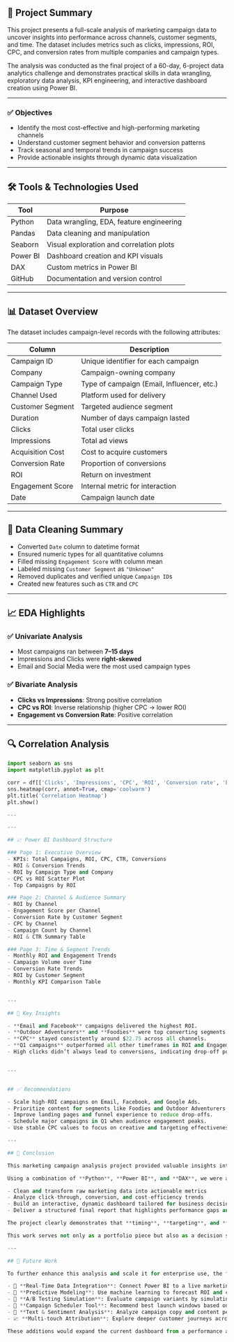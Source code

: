 ## 📄 Project Summary

This project presents a full-scale analysis of marketing campaign data to uncover insights into performance across channels, customer segments, and time. The dataset includes metrics such as clicks, impressions, ROI, CPC, and conversion rates from multiple companies and campaign types.

The analysis was conducted as the final project of a 60-day, 6-project data analytics challenge and demonstrates practical skills in data wrangling, exploratory data analysis, KPI engineering, and interactive dashboard creation using Power BI.

---

### ✅ Objectives

- Identify the most cost-effective and high-performing marketing channels
- Understand customer segment behavior and conversion patterns
- Track seasonal and temporal trends in campaign success
- Provide actionable insights through dynamic data visualization

---

## 🛠 Tools & Technologies Used

| Tool       | Purpose                                         |
|------------|-------------------------------------------------|
| Python     | Data wrangling, EDA, feature engineering        |
| Pandas     | Data cleaning and manipulation                  |
| Seaborn    | Visual exploration and correlation plots        |
| Power BI   | Dashboard creation and KPI visuals              |
| DAX        | Custom metrics in Power BI                      |
| GitHub     | Documentation and version control               |


---

## 📊 Dataset Overview

The dataset includes campaign-level records with the following attributes:

| Column              | Description                                  |
|---------------------|----------------------------------------------|
| Campaign ID         | Unique identifier for each campaign          |
| Company             | Campaign-owning company                      |
| Campaign Type       | Type of campaign (Email, Influencer, etc.)   |
| Channel Used        | Platform used for delivery                   |
| Customer Segment    | Targeted audience segment                    |
| Duration            | Number of days campaign lasted               |
| Clicks              | Total user clicks                            |
| Impressions         | Total ad views                               |
| Acquisition Cost    | Cost to acquire customers                    |
| Conversion Rate     | Proportion of conversions                    |
| ROI                 | Return on investment                         |
| Engagement Score    | Internal metric for interaction              |
| Date                | Campaign launch date                         |

---

## 🔧 Data Cleaning Summary

- Converted `Date` column to datetime format  
- Ensured numeric types for all quantitative columns  
- Filled missing `Engagement Score` with column mean  
- Labeled missing `Customer Segment` as `"Unknown"`  
- Removed duplicates and verified unique `Campaign ID`s  
- Created new features such as `CTR` and `CPC`

---

## 📈 EDA Highlights

### ✅ Univariate Analysis
- Most campaigns ran between **7–15 days**
- Impressions and Clicks were **right-skewed**
- Email and Social Media were the most used campaign types

### ✅ Bivariate Analysis
- **Clicks vs Impressions**: Strong positive correlation
- **CPC vs ROI**: Inverse relationship (higher CPC → lower ROI)
- **Engagement vs Conversion Rate**: Positive correlation

---

## 🔍 Correlation Analysis

```python
import seaborn as sns
import matplotlib.pyplot as plt

corr = df[['Clicks', 'Impressions', 'CPC', 'ROI', 'Conversion rate', 'Engagement score']].corr()
sns.heatmap(corr, annot=True, cmap='coolwarm')
plt.title('Correlation Heatmap')
plt.show()

---

---

## 📈 Power BI Dashboard Structure

### Page 1: Executive Overview
- KPIs: Total Campaigns, ROI, CPC, CTR, Conversions
- ROI & Conversion Trends
- ROI by Campaign Type and Company
- CPC vs ROI Scatter Plot
- Top Campaigns by ROI

### Page 2: Channel & Audience Summary
- ROI by Channel
- Engagement Score per Channel
- Conversion Rate by Customer Segment
- CPC by Channel
- Campaign Count by Channel
- ROI & CTR Summary Table

### Page 3: Time & Segment Trends
- Monthly ROI and Engagement Trends
- Campaign Volume over Time
- Conversion Rate Trends
- ROI by Customer Segment
- Monthly KPI Comparison Table


---

## 📌 Key Insights

- **Email and Facebook** campaigns delivered the highest ROI.
- **Outdoor Adventurers** and **Foodies** were top converting segments (~8%).
- **CPC** stayed consistently around $22.75 across all channels.
- **Q1 campaigns** outperformed all other timeframes in ROI and Engagement.
- High clicks didn’t always lead to conversions, indicating drop-off post-click.


---


## ✅ Recommendations

- Scale high-ROI campaigns on Email, Facebook, and Google Ads.
- Prioritize content for segments like Foodies and Outdoor Adventurers.
- Improve landing pages and funnel experience to reduce drop-offs.
- Schedule major campaigns in Q1 when audience engagement peaks.
- Use stable CPC values to focus on creative and targeting effectiveness.

---

## 🧾 Conclusion

This marketing campaign analysis project provided valuable insights into how various campaigns performed across channels, customer segments, and timeframes. 

Using a combination of **Python**, **Power BI**, and **DAX**, we were able to:

- Clean and transform raw marketing data into actionable metrics
- Analyze click-through, conversion, and cost-efficiency trends
- Build an interactive, dynamic dashboard tailored for business decision-makers
- Deliver a structured final report that highlights performance gaps and growth opportunities

The project clearly demonstrates that **timing**, **targeting**, and **channel selection** play more critical roles than raw budget spend alone. Email and Facebook proved to be the most reliable performers, while certain segments (like Outdoor Adventurers and Foodies) responded best to targeted marketing efforts.

This work serves not only as a portfolio piece but also as a decision support tool for marketing teams aiming to improve ROI and engagement across campaigns.

---

## 🔮 Future Work

To further enhance this analysis and scale it for enterprise use, the following improvements are proposed:

- 🔄 **Real-Time Data Integration**: Connect Power BI to a live marketing database with scheduled refreshes
- 🤖 **Predictive Modeling**: Use machine learning to forecast ROI and conversion rates based on campaign attributes
- 🧪 **A/B Testing Simulation**: Evaluate campaign variants by simulating audience responses across segments
- 📅 **Campaign Scheduler Tool**: Recommend best launch windows based on historical trends
- 🧠 **Text & Sentiment Analysis**: Analyze campaign copy and content performance using NLP techniques
- 📈 **Multi-touch Attribution**: Explore deeper customer journeys across multiple channels

These additions would expand the current dashboard from a performance analyzer to a **proactive strategy platform** for marketing optimization.
